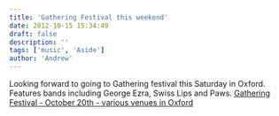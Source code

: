 ```yaml
---
title: 'Gathering Festival this weekend'
date: 2012-10-15 15:34:49
draft: false
description: ''
tags: ['music', 'Aside']
author: 'Andrew'
---
```


Looking forward to going to Gathering festival this Saturday in Oxford. Features bands including George Ezra, Swiss Lips and Paws. [Gathering Festival - October 20th - various venues in Oxford](http://gatheringfestival.tumblr.com/)
